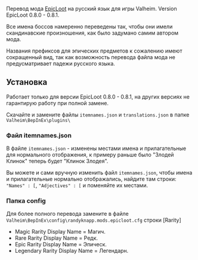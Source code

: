 Перевод мода [EpicLoot](https://www.nexusmods.com/valheim/mods/387) на русский язык для игры Valheim. Version EpicLoot 0.8.0 - 0.8.1.

Все имена боссов намеренно переведены так, чтобы они имели скандинавские произношения, как было задумано самим автором мода.

Названия префиксов для эпических предметов к сожалению имеют сокращенный вид, так как возможность перевода файла мода не предусматривает падежи русского языка.

## Установка
Работает только для версии EpicLoot 0.8.0 - 0.8.1, на других версиях не гарантирую работу при полной замене.

Скачайте и замените файлы `itemnames.json` и `translations.json` в папке `Valheim\BepInEx\plugins\`

### Файл itemnames.json
В файле `itemnames.json` - изменены местами имена и прилагательные для нормального отображения, к примеру раньше было "Злодей Клинок" теперь будет "Клинок Злодея".

Вы можете и сами вручную изменить файл `itemnames.json`, чтобы имена и прилагательные нормально отображались, найдите там строки: `"Names" : [`, `"Adjectives" : [` и поменяйте их местами.

### Папка config
Для более полного перевода замените в файле `Valheim\BepInEx\config\randyknapp.mods.epicloot.cfg` строки [Rarity]

* Magic Rarity Display Name = Магич.
* Rare Rarity Display Name = Редк.
* Epic Rarity Display Name = Эпическ.
* Legendary Rarity Display Name = Легендарн.

